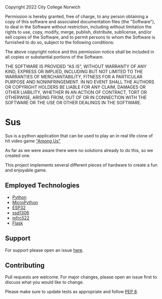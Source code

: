 Copyright 2022 City College Norwich

Permission is hereby granted, free of charge, to any person obtaining a copy of this software and associated documentation files (the "Software"), to deal in the Software without restriction, including without limitation the rights to use, copy, modify, merge, publish, distribute, sublicense, and/or sell copies of the Software, and to permit persons to whom the Software is furnished to do so, subject to the following conditions:

The above copyright notice and this permission notice shall be included in all copies or substantial portions of the Software.

THE SOFTWARE IS PROVIDED "AS IS", WITHOUT WARRANTY OF ANY KIND, EXPRESS OR IMPLIED, INCLUDING BUT NOT LIMITED TO THE WARRANTIES OF MERCHANTABILITY, FITNESS FOR A PARTICULAR PURPOSE AND NONINFRINGEMENT. IN NO EVENT SHALL THE AUTHORS OR COPYRIGHT HOLDERS BE LIABLE FOR ANY CLAIM, DAMAGES OR OTHER LIABILITY, WHETHER IN AN ACTION OF CONTRACT, TORT OR OTHERWISE, ARISING FROM, OUT OF OR IN CONNECTION WITH THE SOFTWARE OR THE USE OR OTHER DEALINGS IN THE SOFTWARE.
  

# Sus

Sus is a python application that can be used to play an in real life clone of hit video game ["Among Us"](https://www.innersloth.com/games/among-us/)

As far as we were aware there were no solutions already to do this, so we created one.

This project implements several different pieces of hardware to create a fun and enjoyable game.

## Employed Technologies

- [Python](https://www.python.org/)
- [MicroPython](https://micropython.org/)
- [ESP32](https://docs.micropython.org/en/latest/esp32/quickref.html)
- [ssd1306](https://docs.micropython.org/en/latest/esp8266/tutorial/ssd1306.html)
- [mfrc522](https://github.com/wendlers/micropython-mfrc522)
- [Flask](https://flask.palletsprojects.com/en/2.0.x/)

## Support

For support please open an issue [here](https://github.com/City-College-Norwich/Digi-Yr2-Project-AmongUs/issues/new).

## Contributing

Pull requests are welcome. For major changes, please open an issue first to discuss what you would like to change.

Please make sure to update tests as appropriate and follow [PEP 8](https://www.python.org/dev/peps/pep-0008/).
